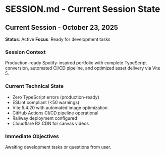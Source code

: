 # SESSION.md - Current Session State

## Current Session - October 23, 2025
**Status**: Active
**Focus**: Ready for development tasks

### Session Context
Production-ready Spotify-inspired portfolio with complete TypeScript conversion, automated CI/CD pipeline, and optimized asset delivery via Vite 5.

### Current Technical State
- Zero TypeScript errors (production-ready)
- ESLint compliant (<50 warnings)
- Vite 5.4.20 with automated image optimization
- GitHub Actions CI/CD pipeline operational
- Railway deployment configured
- Cloudflare R2 CDN for canvas videos

### Immediate Objectives
Awaiting development tasks or questions from user.
